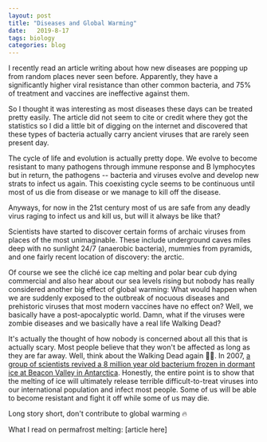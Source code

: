 ```yaml
---
layout: post
title: "Diseases and Global Warming"
date:   2019-8-17
tags: biology
categories: blog
---
```


I recently read an article writing about how new diseases are popping up from random places never seen before. Apparently, they have a significantly higher viral resistance than other common bacteria, and 75% of treatment and vaccines are ineffective against them.

So I thought it was interesting as most diseases these days can be treated pretty easily. The article did not seem to cite or credit where they got the statistics so I did a little bit of digging on the internet and discovered that these types of bacteria actually carry ancient viruses that are rarely seen present day.

The cycle of life and evolution is actually pretty dope. We evolve to become resistant to many pathogens through immune response and B lymphocytes but in return, the pathogens -- bacteria and viruses evolve and develop new strats to infect us again. This coexisting cycle seems to be continuous until most of us die from disease or we manage to kill off the disease.

Anyways, for now in the 21st century most of us are safe from any deadly virus raging to infect us and kill us, but will it always be like that?

Scientists have started to discover certain forms of archaic viruses from places of the most unimaginable. These include underground caves miles deep with no sunlight 24/7 (anaerobic bacteria), mummies from pyramids, and one fairly recent location of discovery: the arctic.



Of course we see the cliché ice cap melting and polar bear cub dying commercial and also hear about our sea levels rising but nobody has really considered another big effect of global warming: What would happen when we are suddenly exposed to the outbreak of nocuous diseases and prehistoric viruses that most modern vaccines have no effect on? Well, we basically have a post-apocalyptic world. Damn, what if the viruses were zombie diseases and we basically have a real life Walking Dead?

It's actually the thought of how nobody is concerned about all this that is actually scary. Most people believe that they won't be affected as long as they are far away. Well, think about the Walking Dead again 🧟‍♂️. In 2007, [a group of scientists revived a 8 million year old bacterium frozen in dormant ice at Beacon Valley in Antarctica][1]. Honestly, the entire point is to show that the melting of ice will ultimately release terrible difficult-to-treat viruses into our international population and infect most people. Some of us will be able to become resistant and fight it off while some of us may die.

Long story short, don't contribute to global warming 🔥


What I read on permafrost melting: [article here]

[1]:	http://www.bbc.com/earth/story/20170504-there-are-diseases-hidden-in-ice-and-they-are-waking-up